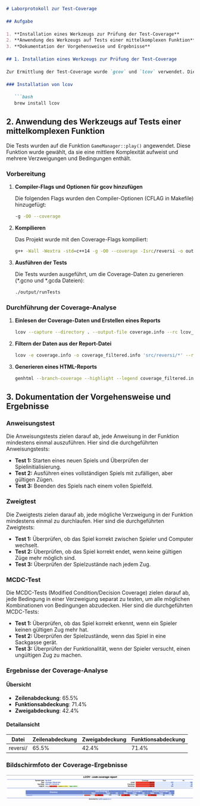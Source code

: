 ```markdown
# Laborprotokoll zur Test-Coverage

## Aufgabe

1. **Installation eines Werkzeugs zur Prüfung der Test-Coverage**
2. **Anwendung des Werkzeugs auf Tests einer mittelkomplexen Funktion**
3. **Dokumentation der Vorgehensweise und Ergebnisse**

## 1. Installation eines Werkzeugs zur Prüfung der Test-Coverage

Zur Ermittlung der Test-Coverage wurde `gcov` und `lcov` verwendet. Diese Werkzeuge wurden gemäß den im Laborvortrag gegebenen Anleitungen installiert.

### Installation von lcov

   ```bash
   brew install lcov
   ```

## 2. Anwendung des Werkzeugs auf Tests einer mittelkomplexen Funktion

Die Tests wurden auf die Funktion `GameManager::play()` angewendet. Diese Funktion wurde gewählt, da sie eine mittlere Komplexität aufweist und mehrere Verzweigungen und Bedingungen enthält.

### Vorbereitung

1. **Compiler-Flags und Optionen für gcov hinzufügen**

   Die folgenden Flags wurden den Compiler-Optionen (CFLAG in Makefile) hinzugefügt:

    ```bash
    -g -O0 --coverage
    ```

2. **Kompilieren**

   Das Projekt wurde mit den Coverage-Flags kompiliert:

    ```bash
    g++ -Wall -Wextra -std=c++14 -g -O0 --coverage -Isrc/reversi -o output/runTests src/reversi/*.cpp -lgtest -lgtest_main -pthread
    ```

3. **Ausführen der Tests**

   Die Tests wurden ausgeführt, um die Coverage-Daten zu generieren (*.gcno und *.gcda Dateien):

    ```bash
    ./output/runTests
    ```

### Durchführung der Coverage-Analyse

1. **Einlesen der Coverage-Daten und Erstellen eines Reports**

    ```bash
    lcov --capture --directory . --output-file coverage.info --rc lcov_branch_coverage=1 --ignore-errors inconsistent,deprecated
    ```

2. **Filtern der Daten aus der Report-Datei**

    ```bash
    lcov -e coverage.info -o coverage_filtered.info 'src/reversi/*' --rc lcov_branch_coverage=1 --ignore-errors deprecated
    ```

3. **Generieren eines HTML-Reports**

    ```bash
    genhtml --branch-coverage --highlight --legend coverage_filtered.info --output-directory html --rc lcov_branch_coverage=1
    ```

## 3. Dokumentation der Vorgehensweise und Ergebnisse

### Anweisungstest

Die Anweisungstests zielen darauf ab, jede Anweisung in der Funktion mindestens einmal auszuführen. Hier sind die durchgeführten Anweisungstests:

- **Test 1:** Starten eines neuen Spiels und Überprüfen der Spielinitialisierung.
- **Test 2:** Ausführen eines vollständigen Spiels mit zufälligen, aber gültigen Zügen.
- **Test 3:** Beenden des Spiels nach einem vollen Spielfeld.

### Zweigtest

Die Zweigtests zielen darauf ab, jede mögliche Verzweigung in der Funktion mindestens einmal zu durchlaufen. Hier sind die durchgeführten Zweigtests:

- **Test 1:** Überprüfen, ob das Spiel korrekt zwischen Spieler und Computer wechselt.
- **Test 2:** Überprüfen, ob das Spiel korrekt endet, wenn keine gültigen Züge mehr möglich sind.
- **Test 3:** Überprüfen der Spielzustände nach jedem Zug.

### MCDC-Test

Die MCDC-Tests (Modified Condition/Decision Coverage) zielen darauf ab, jede Bedingung in einer Verzweigung separat zu testen, um alle möglichen Kombinationen von Bedingungen abzudecken. Hier sind die durchgeführten MCDC-Tests:

- **Test 1:** Überprüfen, ob das Spiel korrekt erkennt, wenn ein Spieler keinen gültigen Zug mehr hat.
- **Test 2:** Überprüfen der Spielzustände, wenn das Spiel in eine Sackgasse gerät.
- **Test 3:** Überprüfen der Funktionalität, wenn der Spieler versucht, einen ungültigen Zug zu machen.

### Ergebnisse der Coverage-Analyse

#### Übersicht

- **Zeilenabdeckung**: 65.5%
- **Funktionsabdeckung**: 71.4%
- **Zweigabdeckung**: 42.4%

#### Detailansicht

| Datei         | Zeilenabdeckung | Zweigabdeckung | Funktionsabdeckung |
|---------------|-----------------|----------------|--------------------|
| reversi/      | 65.5%           | 42.4%          | 71.4%              |

### Bildschirmfoto der Coverage-Ergebnisse

![Coverage-Ergebnisse](results.png)

```